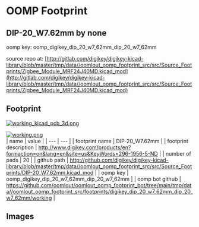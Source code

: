 # OOMP Footprint  
## DIP-20_W7.62mm  by none  
  
oomp key: oomp_digikey_dip_20_w7_62mm_dip_20_w7_62mm  
  
source repo at: [http://gitlab.com/digikey/digikey-kicad-library/blob/master/tmp/data//oomlout_oomp_footprint_src/src/Source_Footprints/Zigbee_Module_MRF24J40MD.kicad_mod](http://gitlab.com/digikey/digikey-kicad-library/blob/master/tmp/data//oomlout_oomp_footprint_src/src/Source_Footprints/Zigbee_Module_MRF24J40MD.kicad_mod)  
## Footprint  
  
[![working_kicad_pcb_3d.png](working_kicad_pcb_3d_600.png)](working_kicad_pcb_3d.png)  
  
[![working.png](working_600.png)](working.png)  
| name | value | 
| --- | --- | 
| footprint name | DIP-20_W7.62mm | 
| footprint description | http://www.digikey.com/products/en?formaction=on&lang=en&site=us&KeyWords=296-1956-5-ND | 
| number of pads | 20 | 
| github path | http://github.com/digikey/digikey-kicad-library/blob/master/tmp/data//oomlout_oomp_footprint_src/src/Source_Footprints/DIP-20_W7.62mm.kicad_mod | 
| oomp key | oomp_digikey_dip_20_w7_62mm_dip_20_w7_62mm | 
| oomp bot github | https://github.com/oomlout/oomlout_oomp_footprint_bot/tree/main/tmp/data//oomlout_oomp_footprint_src/footprints/digikey_dip_20_w7_62mm_dip_20_w7_62mm/working | 
## Images  
